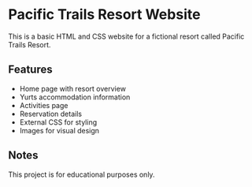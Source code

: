 # Pacific Trails Resort Website

This is a basic HTML and CSS website for a fictional resort called Pacific Trails Resort.

## Features

- Home page with resort overview
- Yurts accommodation information
- Activities page
- Reservation details
- External CSS for styling
- Images for visual design

## Notes

This project is for educational purposes only.
